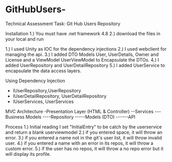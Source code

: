 # GitHubUsers-
Technical Assessment Task: Git Hub Users Repository

Installation
1.) You must have .net framework 4.8
2.) download the files in your local and run


1.) I used Unity as IOC for the dependency injections
2.) I used webclient for managing the api.
3.) I added DTO Models User, UserDetails, Owner and License and a ViewModel UserViewModel to Encapsulate the DTOs.
4.) I added UserRepository and UserDetailRepository
5.) I added UserService to encapsulate the data access layers.

Using Dependency Injection
 - IUserRepository,UserRepository
 - IUserDetailRepository, UserDetailRepository
 - IUserServices,  UserServices

 MVC Architecture
 -Presentation Layer (HTML &  Controller)
 --Services
 ---Business Models
 ----Repository
 -----Models (DTO)
 ------API

 Process
 1.) Initial reading I set "InitialEntry" to be catch by the userservice and return a blank userviewmodel
 2.) if you entered space, it will throw an error.
 3.) if you entered a name not in the git's user list, it will throw invalid user.
 4.) if you entered a name with an error in its repos, it will throw a custom error.
 5.) if the user has no  repos, it will throw a no repo error but it will display its profile.
